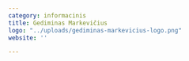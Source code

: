 ```yaml
---
category: informacinis
title: Gediminas Markevičius
logo: "../uploads/gediminas-markevicius-logo.png"
website: ''

---
```

